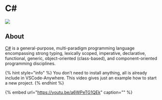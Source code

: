 # C\#

![](https://upload.wikimedia.org/wikipedia/commons/8/82/C_Sharp_logo.png)

## About

[C\#](https://docs.microsoft.com/en-us/dotnet/csharp/index) is a general-purpose, multi-paradigm programming language encompassing strong typing, lexically scoped, imperative, declarative, functional, generic, object-oriented \(class-based\), and component-oriented programming disciplines.

{% hint style="info" %}
You don’t need to install anything, all is already include in VSCode-Anywhere. This video gives just an example how to start a new project.
{% endhint %}

{% embed url="https://youtu.be/a6WPeTG1QEk" caption="" %}

